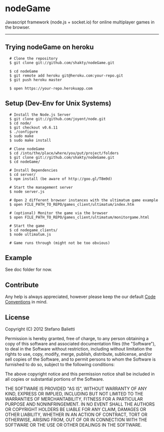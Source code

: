 # nodeGame

Javascript framework (node.js + socket.io) for online multiplayer games in the browser.

---

## Trying nodeGame on heroku

      # Clone the repository
      $ git clone git://github.com/shakty/nodeGame.git

      $ cd nodeGame
      $ git remote add heroku git@heroku.com:your-repo.git
      $ git push heroku master

      $ open https://your-repo.herokuapp.com

## Setup (Dev-Env for Unix Systems)

      # Install the Node.js Server
      $ git clone git://github.com/joyent/node.git
      $ cd node/
      $ git checkout v0.6.11
      $ ./configure
      $ sudo make
      $ sudo make install
  
      # Clone nodeGame
      $ cd /into/the/place/where/you/put/project/folders
      $ git clone git://github.com/shakty/nodeGame.git
      $ cd nodeGame/
  
      # Install Dependencies
      $ cd server/
      $ npm install (be aware of http://goo.gl/T8m9d)
  
      # Start the management server
      $ node server.js
  
      # Open 2 different browser instances with the ultimatum game example
      $ open FILE_PATH_TO_REPO/games_client/ultimatum/index.htm
  
      # (optional) Monitor the game via the browser
      $ open FILE_PATH_TO_REPO/games_client/ultimatum/monitorgame.html
  
      # Start the game
      $ cd nodegame_clients/
      $ node ultimatum.js
  
      # Game runs through (might not be too obvious)

## Example

See doc folder for now.

## Contribute

Any help is always appreciated, however please keep the our default [Code Conventions](http://javascript.crockford.com/code.html) in mind.

## License

Copyright (C) 2012 Stefano Balietti

Permission is hereby granted, free of charge, to any person obtaining a copy of this software and associated documentation files (the "Software"), to deal in the Software without restriction, including without limitation the rights to use, copy, modify, merge, publish, distribute, sublicense, and/or sell copies of the Software, and to permit persons to whom the Software is furnished to do so, subject to the following conditions:

The above copyright notice and this permission notice shall be included in all copies or substantial portions of the Software.

THE SOFTWARE IS PROVIDED "AS IS", WITHOUT WARRANTY OF ANY KIND, EXPRESS OR IMPLIED, INCLUDING BUT NOT LIMITED TO THE WARRANTIES OF MERCHANTABILITY, FITNESS FOR A PARTICULAR PURPOSE AND NONINFRINGEMENT. IN NO EVENT SHALL THE AUTHORS OR COPYRIGHT HOLDERS BE LIABLE FOR ANY CLAIM, DAMAGES OR OTHER LIABILITY, WHETHER IN AN ACTION OF CONTRACT, TORT OR OTHERWISE, ARISING FROM, OUT OF OR IN CONNECTION WITH THE SOFTWARE OR THE USE OR OTHER DEALINGS IN THE SOFTWARE.

